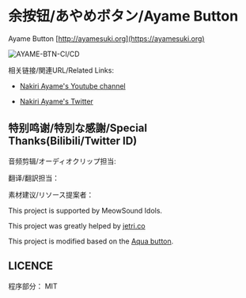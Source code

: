 # 余按钮/あやめボタン/Ayame Button

Ayame Button [http://ayamesuki.org](https://ayamesuki.org)

![AYAME-BTN-CI/CD](https://github.com/MioButton/AYAMEButton/workflows/AYAME-BTN-CI/CD/badge.svg)

相关链接/関連URL/Related Links:

* [Nakiri Ayame's Youtube channel](https://www.youtube.com/channel/UC7fk0CB07ly8oSl0aqKkqFg)

* [Nakiri Ayame's Twitter](https://twitter.com/nakiriayame?s=09)

## 特别鸣谢/特別な感謝/Special Thanks(Bilibili/Twitter ID)

音频剪辑/オーディオクリップ担当: 

翻译/翻訳担当：

素材建议/リソース提案者：

This project is supported by MeowSound Idols.

This project was greatly helped by [jetri.co](https://twitter.com/dragonjetmkii?s=09) 

This project is modified based on the [Aqua button](https://github.com/zyzsdy/aqua-button).

## LICENCE

程序部分： MIT

